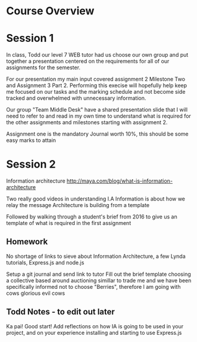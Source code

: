 # Course Overview

# Session 1

In class, Todd our level 7 WEB tutor had us choose our own group and put together a presentation centered on the requirements for all of our assignments for the semester.

For our presentation my main input covered assignment 2 Milestone Two and Assignment 3 Part 2. Performing this execise will hopefully help keep me focused on our tasks and the marking schedule and not become side tracked and overwhelmed with unnecessary information.

Our group "Team Middle Desk" have a shared presentation slide that I will need to refer to and read in my own time to understand what is required for the other assignments and milestones starting with assignment 2.

Assignment one is the mandatory Journal worth 10%, this should be some easy marks to attain

# Session 2

Information architecture
http://maya.com/blog/what-is-information-architecture

Two really good videos in understanding I.A
Information is about how we relay the message
Architecture is building from a template

Followed by walking through a student's brief from 2016 to give us an template of what is required in the first assignment

## Homework

No shortage of links to sieve about Information Architecture, a few Lynda tutorials, Express.js and node.js

Setup a git journal and send link to tutor
Fill out the brief template choosing a collective based around auctioning simillar to trade me and we have been specifically informed not to choose "Berries", therefore I am going with cows glorious evil cows

## Todd Notes - to edit out later
Ka pai! Good start! Add reflections on how IA is going to be used in your project, and on your experience installing and starting to use Express.js
